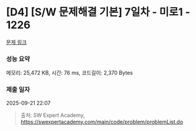 # [D4] [S/W 문제해결 기본] 7일차 - 미로1 - 1226 

[문제 링크](https://swexpertacademy.com/main/code/problem/problemDetail.do?contestProbId=AV14vXUqAGMCFAYD) 

### 성능 요약

메모리: 25,472 KB, 시간: 76 ms, 코드길이: 2,370 Bytes

### 제출 일자

2025-09-21 22:07



> 출처: SW Expert Academy, https://swexpertacademy.com/main/code/problem/problemList.do